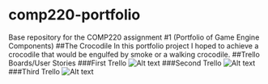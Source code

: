 # comp220-portfolio
Base repository for the COMP220 assignment #1 (Portfolio of Game Engine Components)
##The Crocodile
In this portfolio project I hoped to achieve a crocodile that would be engulfed by smoke or a walking crocodile.
##Trello Boards/User Stories
###First Trello
![Alt text](https://github.com/TheHarlander/comp220-portfolio/blob/master/Trello/1stTrello.png?raw=true)
###Second Trello
![Alt text](https://github.com/TheHarlander/comp220-portfolio/blob/master/Trello/2ndTrello.png?raw=true)
###Third Trello
![Alt text](https://github.com/TheHarlander/comp220-portfolio/blob/master/Trello/3rdTrello.png?raw=true)

